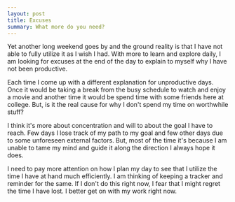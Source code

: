 ```yaml
---
layout: post
title: Excuses
summary: What more do you need?
---
```


Yet another long weekend goes by and the ground reality is that I have 
not able to fully utilize it as I wish I had. With more to learn and 
explore daily, I am looking for excuses at the end of the day to explain
to myself why I have not been productive.

Each time I come up with a different explanation for unproductive days.
Once it would be taking a break from the busy schedule to watch and enjoy
a movie and another time it would be spend time with some friends here at 
college. But, is it the real cause for why I don't spend my time on worthwhile
stuff?

I think it's more about concentration and will to about the goal I have to reach.
Few days I lose track of my path to my goal and few other days due to some 
unforeseen external factors. But, most of the time it's because I am unable to
tame my mind and guide it along the direction I always hope it does.

I need to pay more attention on how I plan my day to see that I utilize the time
I have at hand much efficiently. I am thinking of keeping a tracker and reminder
for the same. If I don't do this right now, I fear that I might regret the time
I have lost. I better get on with my work right now. 

